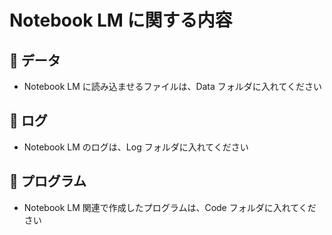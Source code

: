 # Notebook LM に関する内容

## 💾 データ
- Notebook LM に読み込ませるファイルは、Data フォルダに入れてください

## 📃 ログ
- Notebook LM のログは、Log フォルダに入れてください

## 🤖 プログラム
- Notebook LM 関連で作成したプログラムは、Code フォルダに入れてください
